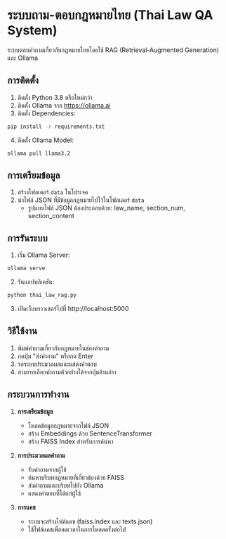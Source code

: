 # ระบบถาม-ตอบกฎหมายไทย (Thai Law QA System)

ระบบตอบคำถามเกี่ยวกับกฎหมายไทยโดยใช้ RAG (Retrieval-Augmented Generation) และ Ollama

## การติดตั้ง

1. ติดตั้ง Python 3.8 หรือใหม่กว่า
2. ติดตั้ง Ollama จาก https://ollama.ai
3. ติดตั้ง Dependencies:
```bash
pip install -r requirements.txt
```
4. ติดตั้ง Ollama Model:
```bash
ollama pull llama3.2
```

## การเตรียมข้อมูล

1. สร้างโฟลเดอร์ `data` ในโปรเจค
2. นำไฟล์ JSON ที่มีข้อมูลกฎหมายไปไว้ในโฟลเดอร์ `data`
   - รูปแบบไฟล์ JSON ต้องประกอบด้วย: law_name, section_num, section_content

## การรันระบบ

1. เริ่ม Ollama Server:
```bash
ollama serve
```

2. รันแอปพลิเคชัน:
```bash
python thai_law_rag.py
```

3. เปิดเว็บบราวเซอร์ไปที่ http://localhost:5000

## วิธีใช้งาน

1. พิมพ์คำถามเกี่ยวกับกฎหมายในช่องคำถาม
2. กดปุ่ม "ส่งคำถาม" หรือกด Enter
3. รอระบบประมวลผลและแสดงคำตอบ
4. สามารถเลือกคำถามตัวอย่างได้จากปุ่มด้านล่าง

## กระบวนการทำงาน

1. **การเตรียมข้อมูล**
   - โหลดข้อมูลกฎหมายจากไฟล์ JSON
   - สร้าง Embeddings ด้วย SentenceTransformer
   - สร้าง FAISS Index สำหรับการค้นหา

2. **การประมวลผลคำถาม**
   - รับคำถามจากผู้ใช้
   - ค้นหาบริบทกฎหมายที่เกี่ยวข้องด้วย FAISS
   - ส่งคำถามและบริบทไปยัง Ollama
   - แสดงคำตอบที่ได้แก่ผู้ใช้

3. **การแคช**
   - ระบบจะสร้างไฟล์แคช (faiss.index และ texts.json)
   - ใช้ไฟล์แคชเพื่อลดเวลาในการโหลดครั้งต่อไป
